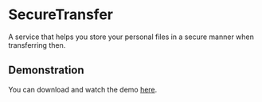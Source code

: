 # SecureTransfer
A service that helps you store your personal files in a secure manner when transferring then.

## Demonstration
You can download and watch the demo [here](https://github.com/maxt86/SecureTransfer/blob/main/SecureTransfer_Demo.mp4).
